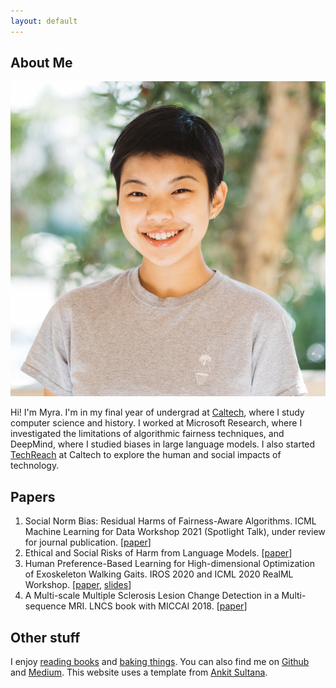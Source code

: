```yaml
---
layout: default
---
```


## About Me

<img class="profile-picture" src="imgs/me.jpg">

 Hi! I'm Myra. I'm in my final year of undergrad at [Caltech](https://cms.caltech.edu/news?keyword=Myra+Cheng), where I study computer science and history. I worked at Microsoft Research, where I investigated the limitations of algorithmic fairness techniques, and DeepMind, where I studied biases in large language models. I also started [TechReach](https://techreach.clubs.caltech.edu/) at Caltech to explore the human and social impacts of technology. 

## Papers

1. Social Norm Bias: Residual Harms of Fairness-Aware Algorithms. 
ICML Machine Learning for Data Workshop 2021 (Spotlight Talk), under review for journal publication. 
[[paper](https://arxiv.org/pdf/2108.11056.pdf)]
1. Ethical and Social Risks of Harm from Language Models.
[[paper](https://dpmd.ai/llm-ethics)]
3. Human Preference-Based Learning for High-dimensional Optimization of Exoskeleton Walking Gaits. 
IROS 2020 and ICML 2020 RealML Workshop. 
[[paper](https://arxiv.org/pdf/2003.06495.pdf), [slides](https://realworldml.github.io/files/slides/17_RealML_LineCoSpar.pdf)]
4. A Multi-scale Multiple Sclerosis Lesion Change Detection in a Multi-sequence MRI. LNCS book with MICCAI 2018. 
[[paper](https://web.stanford.edu/group/rubinlab/pubs/Cheng-2018-AMulti-scaleMultipleSclerosis.pdf)]

## Other stuff
I enjoy [reading books](books) and [baking things](http://instagram.com/tarobun). You can also find me on [Github](https://github.com/myracheng) and [Medium](https://medium.com/@myracheng). This website uses a template from [Ankit Sultana](https://github.com/ankitsultana). 

<!-- <center><img style="max-height: 100px;" src="tontonsnail.gif"></center> -->

